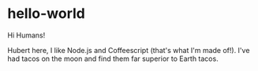 # hello-world

Hi Humans!

Hubert here, I like Node.js and Coffeescript (that's what I'm made of!).
I've had tacos on the moon and find them far superior to Earth tacos.
